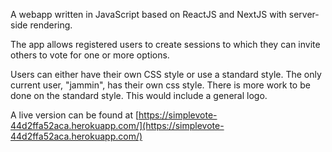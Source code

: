 A webapp written in JavaScript based on ReactJS and NextJS with server-side rendering.

The app allows registered users to create sessions to which they can invite others to vote for one or more options.

Users can either have their own CSS style or use a standard style. The only current user, "jammin", has their own css style. There is more work to be done on the standard style. This would include a general logo.

A live version can be found at [https://simplevote-44d2ffa52aca.herokuapp.com/](https://simplevote-44d2ffa52aca.herokuapp.com/)



